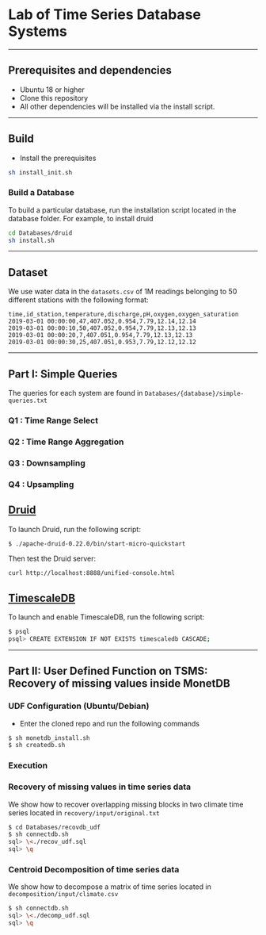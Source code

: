 # Lab of Time Series Database Systems

___
## Prerequisites and dependencies

- Ubuntu 18 or higher
- Clone this repository
- All other dependencies will be installed via the install script.

___
## Build

- Install the prerequisites

```bash
sh install_init.sh
```

### Build a Database

To build a particular database, run the installation script located in the database folder. For example, to install druid

```bash
cd Databases/druid
sh install.sh
```
___
## Dataset

We use water data in the ```datasets.csv``` of 1M readings belonging to 50 different stations with the following format: 

```
time,id_station,temperature,discharge,pH,oxygen,oxygen_saturation
2019-03-01 00:00:00,47,407.052,0.954,7.79,12.14,12.14
2019-03-01 00:00:10,50,407.052,0.954,7.79,12.13,12.13
2019-03-01 00:00:20,7,407.051,0.954,7.79,12.13,12.13
2019-03-01 00:00:30,25,407.051,0.953,7.79,12.12,12.12
```

___
## Part I: Simple Queries

The queries for each system are found in ```Databases/{database}/simple-queries.txt```

### Q1 : Time Range Select 
### Q2 : Time Range Aggregation 
### Q3 :  Downsampling
### Q4 : Upsampling


## [Druid](https://druid.apache.org/docs/latest/design/index.html)

To launch Druid, run the following script: 

``` bash 
$ ./apache-druid-0.22.0/bin/start-micro-quickstart
```

Then test the Druid server: 

``` bash 
curl http://localhost:8888/unified-console.html
```  


## [TimescaleDB](https://docs.timescale.com/timescaledb/latest/getting-started/#let-x27-s-get-up-and-running)

To launch and enable TimescaleDB, run the following script:  
``` bash 
$ psql
psql> CREATE EXTENSION IF NOT EXISTS timescaledb CASCADE;

```



___
## Part II: User Defined Function on TSMS: Recovery of missing values inside MonetDB


### UDF Configuration (Ubuntu/Debian)

- Enter the cloned repo and run the following commands


``` bash 
$ sh monetdb_install.sh
$ sh createdb.sh
```

### Execution

### Recovery of missing values in time series data

We show how to recover overlapping missing blocks in two climate time series located in `recovery/input/original.txt`

``` bash
$ cd Databases/recovdb_udf
$ sh connectdb.sh
sql> \<./recov_udf.sql
sql> \q
```

### Centroid Decomposition of time series data

We show how to decompose a matrix of time series located in `decomposition/input/climate.csv`

``` bash
$ sh connectdb.sh
sql> \<./decomp_udf.sql
sql> \q
```
